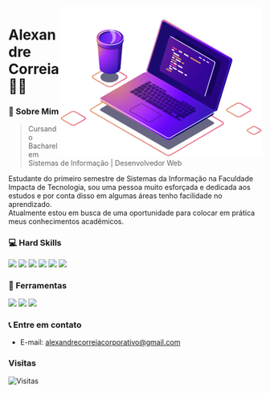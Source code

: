 <img src="assets/image/image.png" min-width="400px" max-width="400px" width="400px" align="right" alt="Computador">


# Alexandre Correia  👋😃

### 💬 Sobre Mim

>Cursando Bacharel em Sistemas de Informação | Desenvolvedor Web

<p align="left" >
 Estudante do primeiro semestre de Sistemas da Informação na Faculdade Impacta de Tecnologia,
 sou uma pessoa muito esforçada e dedicada aos estudos e por conta disso em algumas áreas tenho facilidade no aprendizado.<br/>
 Atualmente estou em busca de uma oportunidade para colocar em prática meus conhecimentos acadêmicos.
</p>

 ### :computer: Hard Skills
<p align="left"> 
 <img src="https://img.shields.io/badge/PHP-777BB4?style=for-the-badge&logo=php&logoColor=white" height="25"/>
 <img src="https://img.shields.io/badge/JavaScript-%23F7DF1E.svg?&logo=javascript&logoColor=black&style=flat&style=plastic" height="25"/>
 <img src="https://img.shields.io/badge/-HTML5-F16529?logo=html5&logoColor=white&style=flat&style=plastic" height="25"/>
 <img src="https://img.shields.io/badge/-CSS3-00BFFF?logo=css3&logoColor=white&style=flat&style=plastic" height="25"/>
 <img src="https://img.shields.io/badge/Bootstrap-6B419A.svg?&logo=bootstrap&logoColor=white&style=flat&style=plastic" height="25"/>
 <img src="https://img.shields.io/badge/-MySQL-blue?&logo=mysql&logoColor=white&style=flat&style=plastic" height="25"/>
</p>

 ### :wrench: Ferramentas
<p align="left"> 
 <img src="https://img.shields.io/badge/-GitHub-181717?&logo=github&style=flat&style=plastic" height="25"/>
 <img src="https://img.shields.io/badge/-Git-FF4500?&logo=git&logoColor=white&style=flat&style=plastic" height="25"/>
 <img src="http://img.shields.io/badge/-VS%20Code-007ACC?style=flat&style=plastic&logo=visual-studio-code&logoColor=ffffff" height="25"/>
</p>

### :telephone_receiver: Entre em contato

- E-mail: alexandrecorreiacorporativo@gmail.com


### Visitas

![Visitas](https://visitor-badge.glitch.me/badge?page_id=alexandrescorreia)


